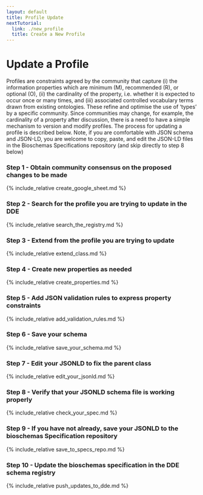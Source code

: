 ```yaml
---
layout: default
title: Profile Update
nextTutorial:
  link: ./new_profile
  title: Create a New Profile
---
```

# Update a Profile

Profiles are constraints agreed by the community that capture (i) the information properties which are minimum (M), recommended (R), or optional (O), (ii) the cardinality of the property, i.e. whether it is expected to occur once or many times, and (iii) associated controlled vocabulary terms drawn from existing ontologies. These refine and optimise the use of ‘types’ by a specific community. Since communities may change, for example, the cardinality of a property after discussion, there is a need to have a simple mechanism to version and modify profiles. The process for updating a profile is described below. Note, if you are comfortable with JSON schema and JSON-LD, you are welcome to copy, paste, and edit the JSON-LD files in the Bioschemas Specifications repository (and skip directly to step 8 below)

### Step 1 - Obtain community consensus on the proposed changes to be made
{% include_relative create_google_sheet.md %}

### Step 2 - Search for the profile you are trying to update in the DDE
{% include_relative search_the_registry.md %}

### Step 3 - Extend from the profile you are trying to update
{% include_relative extend_class.md %}

### Step 4 - Create new properties as needed
{% include_relative create_properties.md %}

### Step 5 - Add JSON validation rules to express property constraints
{% include_relative add_validation_rules.md %}

### Step 6 - Save your schema
{% include_relative save_your_schema.md %}

### Step 7 - Edit your JSONLD to fix the parent class
{% include_relative edit_your_jsonld.md %}

### Step 8 - Verify that your JSONLD schema file is working properly
{% include_relative check_your_spec.md %}

### Step 9 - If you have not already, save your JSONLD to the bioschemas Specification repository
{% include_relative save_to_specs_repo.md %}

### Step 10 - Update the bioschemas specification in the DDE schema registry
{% include_relative push_updates_to_dde.md %}
